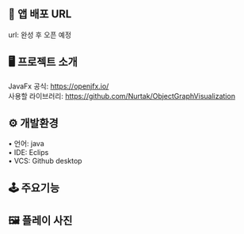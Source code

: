 ## 🔗 앱 배포 URL 
url: 완성 후 오픈 예정  
  
## 🖥 프로젝트 소개  

JavaFx 공식: https://openjfx.io/  
사용할 라이브러리: https://github.com/Nurtak/ObjectGraphVisualization  
  
## ⚙️ 개발환경  
 
• 언어: java  
• IDE: Eclips  
• VCS: Github desktop  
  
## 🕹 주요기능  

  
## 🖼 플레이 사진

